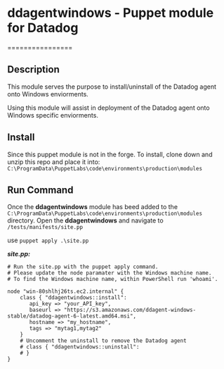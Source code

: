 # ddagentwindows - Puppet module for Datadog
================ 

## Description

This module serves the purpose to install/uninstall of the Datadog agent onto Windows enviorments.

Using this module will assist in deployment of the Datadog agent onto Windows specific enviorments. 


## Install 

Since this puppet module is not in the forge. To install, clone down and unzip this repo and place it into:  `C:\ProgramData\PuppetLabs\code\environments\production\modules`

## Run Command

Once the **ddagentwindows** module has beed added to the `C:\ProgramData\PuppetLabs\code\environments\production\modules` directory. Open the **ddagentwindows** and navigate to `/tests/manifests/site.pp`

use `puppet apply .\site.pp`

**_site.pp:_**

```
# Run the site.pp with the puppet apply command. 
# Please update the node paramater with the Windows machine name. 
# To find the Windows machine name, within PowerShell run 'whoami'.

node "win-80shlhj26ts.ec2.internal" {
    class { "ddagentwindows::install":
       api_key => "your_API_key",
       baseurl => "https://s3.amazonaws.com/ddagent-windows-stable/datadog-agent-6-latest.amd64.msi",
       hostname => "my_hostname",
       tags => "mytag1,mytag2"
    }
    # Uncomment the uninstall to remove the Datadog agent
    # class { "ddagentwindows::uninstall":
   	# }
}
```


